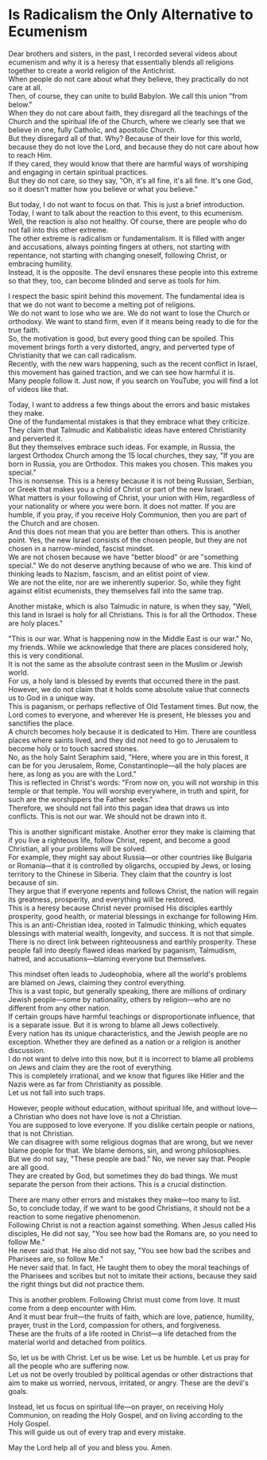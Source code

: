# Is Radicalism the Only Alternative to Ecumenism

Dear brothers and sisters, in the past, I recorded several videos about ecumenism and why it is a heresy that essentially blends all religions together to create a world religion of the Antichrist.  
When people do not care about what they believe, they practically do not care at all.  
Then, of course, they can unite to build Babylon. We call this union "from below."  
When they do not care about faith, they disregard all the teachings of the Church and the spiritual life of the Church, where we clearly see that we believe in one, fully Catholic, and apostolic Church.  
But they disregard all of that. Why? Because of their love for this world, because they do not love the Lord, and because they do not care about how to reach Him.  
If they cared, they would know that there are harmful ways of worshiping and engaging in certain spiritual practices.  
But they do not care, so they say, "Oh, it's all fine, it's all fine. It's one God, so it doesn't matter how you believe or what you believe."  

But today, I do not want to focus on that. This is just a brief introduction. Today, I want to talk about the reaction to this event, to this ecumenism.  
Well, the reaction is also not healthy. Of course, there are people who do not fall into this other extreme.  
The other extreme is radicalism or fundamentalism. It is filled with anger and accusations, always pointing fingers at others, not starting with repentance, not starting with changing oneself, following Christ, or embracing humility.  
Instead, it is the opposite. The devil ensnares these people into this extreme so that they, too, can become blinded and serve as tools for him.  

I respect the basic spirit behind this movement. The fundamental idea is that we do not want to become a melting pot of religions.  
We do not want to lose who we are. We do not want to lose the Church or orthodoxy. We want to stand firm, even if it means being ready to die for the true faith.  
So, the motivation is good, but every good thing can be spoiled. This movement brings forth a very distorted, angry, and perverted type of Christianity that we can call radicalism.  
Recently, with the new wars happening, such as the recent conflict in Israel, this movement has gained traction, and we can see how harmful it is.  
Many people follow it. Just now, if you search on YouTube, you will find a lot of videos like that.  

Today, I want to address a few things about the errors and basic mistakes they make.  
One of the fundamental mistakes is that they embrace what they criticize. They claim that Talmudic and Kabbalistic ideas have entered Christianity and perverted it.  
But they themselves embrace such ideas. For example, in Russia, the largest Orthodox Church among the 15 local churches, they say, "If you are born in Russia, you are Orthodox. This makes you chosen. This makes you special."  
This is nonsense. This is a heresy because it is not being Russian, Serbian, or Greek that makes you a child of Christ or part of the new Israel.  
What matters is your following of Christ, your union with Him, regardless of your nationality or where you were born. It does not matter. If you are humble, if you pray, if you receive Holy Communion, then you are part of the Church and are chosen.  
And this does not mean that you are better than others. This is another point. Yes, the new Israel consists of the chosen people, but they are not chosen in a narrow-minded, fascist mindset.  
We are not chosen because we have "better blood" or are "something special." We do not deserve anything because of who we are. This kind of thinking leads to Nazism, fascism, and an elitist point of view.  
We are not the elite, nor are we inherently superior. So, while they fight against elitist ecumenists, they themselves fall into the same trap.  

Another mistake, which is also Talmudic in nature, is when they say, "Well, this land in Israel is holy for all Christians. This is for all the Orthodox. These are holy places."

"This is our war. What is happening now in the Middle East is our war." No, my friends. While we acknowledge that there are places considered holy, this is very conditional.  
It is not the same as the absolute contrast seen in the Muslim or Jewish world.  
For us, a holy land is blessed by events that occurred there in the past. However, we do not claim that it holds some absolute value that connects us to God in a unique way.  
This is paganism, or perhaps reflective of Old Testament times. But now, the Lord comes to everyone, and wherever He is present, He blesses you and sanctifies the place.  
A church becomes holy because it is dedicated to Him. There are countless places where saints lived, and they did not need to go to Jerusalem to become holy or to touch sacred stones.  
No, as the holy Saint Seraphim said, "Here, where you are in this forest, it can be for you Jerusalem, Rome, Constantinople—all the holy places are here, as long as you are with the Lord."  
This is reflected in Christ's words: "From now on, you will not worship in this temple or that temple. You will worship everywhere, in truth and spirit, for such are the worshippers the Father seeks."  
Therefore, we should not fall into this pagan idea that draws us into conflicts. This is not our war. We should not be drawn into it.  

This is another significant mistake. Another error they make is claiming that if you live a righteous life, follow Christ, repent, and become a good Christian, all your problems will be solved.  
For example, they might say about Russia—or other countries like Bulgaria or Romania—that it is controlled by oligarchs, occupied by Jews, or losing territory to the Chinese in Siberia. They claim that the country is lost because of sin.  
They argue that if everyone repents and follows Christ, the nation will regain its greatness, prosperity, and everything will be restored.  
This is a heresy because Christ never promised His disciples earthly prosperity, good health, or material blessings in exchange for following Him.  
This is an anti-Christian idea, rooted in Talmudic thinking, which equates blessings with material wealth, longevity, and success. It is not that simple.  
There is no direct link between righteousness and earthly prosperity. These people fall into deeply flawed ideas marked by paganism, Talmudism, hatred, and accusations—blaming everyone but themselves.  

This mindset often leads to Judeophobia, where all the world's problems are blamed on Jews, claiming they control everything.  
This is a vast topic, but generally speaking, there are millions of ordinary Jewish people—some by nationality, others by religion—who are no different from any other nation.  
If certain groups have harmful teachings or disproportionate influence, that is a separate issue. But it is wrong to blame all Jews collectively.  
Every nation has its unique characteristics, and the Jewish people are no exception. Whether they are defined as a nation or a religion is another discussion.  
I do not want to delve into this now, but it is incorrect to blame all problems on Jews and claim they are the root of everything.  
This is completely irrational, and we know that figures like Hitler and the Nazis were as far from Christianity as possible.  
Let us not fall into such traps.

However, people without education, without spiritual life, and without love—a Christian who does not have love is not a Christian.  
You are supposed to love everyone. If you dislike certain people or nations, that is not Christian.  
We can disagree with some religious dogmas that are wrong, but we never blame people for that. We blame demons, sin, and wrong philosophies.  
But we do not say, "These people are bad." No, we never say that. People are all good.  
They are created by God, but sometimes they do bad things. We must separate the person from their actions. This is a crucial distinction.  

There are many other errors and mistakes they make—too many to list.  
So, to conclude today, if we want to be good Christians, it should not be a reaction to some negative phenomenon.  
Following Christ is not a reaction against something. When Jesus called His disciples, He did not say, "You see how bad the Romans are, so you need to follow Me."  
He never said that. He also did not say, "You see how bad the scribes and Pharisees are, so follow Me."  
He never said that. In fact, He taught them to obey the moral teachings of the Pharisees and scribes but not to imitate their actions, because they said the right things but did not practice them.  

This is another problem. Following Christ must come from love. It must come from a deep encounter with Him.  
And it must bear fruit—the fruits of faith, which are love, patience, humility, prayer, trust in the Lord, compassion for others, and forgiveness.  
These are the fruits of a life rooted in Christ—a life detached from the material world and detached from politics.  

So, let us be with Christ. Let us be wise. Let us be humble. Let us pray for all the people who are suffering now.  
Let us not be overly troubled by political agendas or other distractions that aim to make us worried, nervous, irritated, or angry. These are the devil's goals.  

Instead, let us focus on spiritual life—on prayer, on receiving Holy Communion, on reading the Holy Gospel, and on living according to the Holy Gospel.  
This will guide us out of every trap and every mistake.  

May the Lord help all of you and bless you. Amen.

